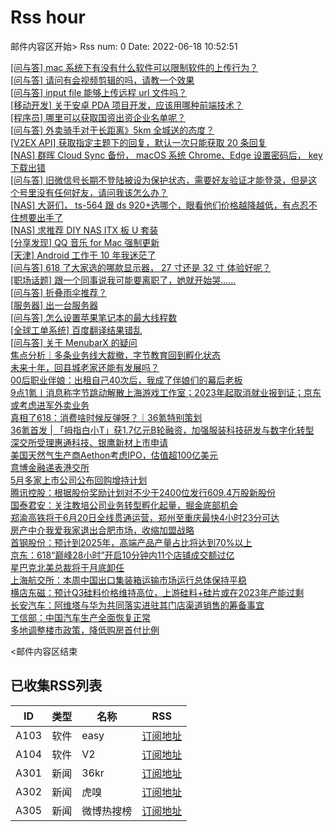 # Rss hour

邮件内容区开始>
Rss num: 0  Date: 2022-06-18 10:52:51 <br/>

<a href='https://www.v2ex.com/t/860458#reply0'>[问与答] mac 系统下有没有什么软件可以限制软件的上传行为？</a><br/>
<a href='https://www.v2ex.com/t/860457#reply0'>[问与答] 请问有会视频剪辑的吗，请教一个效果</a><br/>
<a href='https://www.v2ex.com/t/860456#reply2'>[问与答] input file 能够上传远程 url 文件吗？</a><br/>
<a href='https://www.v2ex.com/t/860455#reply0'>[移动开发] 关于安卓 PDA 项目开发，应该用哪种前端技术？</a><br/>
<a href='https://www.v2ex.com/t/860454#reply0'>[程序员] 哪里可以获取国资出资企业名单呢？</a><br/>
<a href='https://www.v2ex.com/t/860452#reply4'>[问与答] 外卖骑手对于长距离》5km 全城送的态度？</a><br/>
<a href='https://www.v2ex.com/t/860450#reply0'>[V2EX API] 获取指定主题下的回复，默认一次只能获取 20 条回复</a><br/>
<a href='https://www.v2ex.com/t/860449#reply1'>[NAS] 群晖 Cloud Sync 备份， macOS 系统 Chrome、Edge 设置密码后， key 下载出错</a><br/>
<a href='https://www.v2ex.com/t/860447#reply9'>[问与答] 旧微信号长期不登陆被设为保护状态，需要好友验证才能登录，但是这个号里没有任何好友，请问我该怎么办？</a><br/>
<a href='https://www.v2ex.com/t/860446#reply2'>[NAS] 大哥们， ts-564 跟 ds 920+选哪个，眼看他们价格越降越低，有点忍不住想要出手了</a><br/>
<a href='https://www.v2ex.com/t/860445#reply6'>[NAS] 求推荐 DIY NAS ITX 板 U 套装</a><br/>
<a href='https://www.v2ex.com/t/860444#reply2'>[分享发现] QQ 音乐 for Mac 强制更新</a><br/>
<a href='https://www.v2ex.com/t/860443#reply20'>[天津] Android 工作干 10 年我迷茫了</a><br/>
<a href='https://www.v2ex.com/t/860442#reply6'>[问与答] 618 了大家选的哪款显示器， 27 寸还是 32 寸 体验好呢？</a><br/>
<a href='https://www.v2ex.com/t/860441#reply21'>[职场话题] 跟一个同事说我可能要离职了，她就开始哭……</a><br/>
<a href='https://www.v2ex.com/t/860440#reply12'>[问与答] 折叠雨伞推荐？</a><br/>
<a href='https://www.v2ex.com/t/860438#reply0'>[服务器] 出一台服务器</a><br/>
<a href='https://www.v2ex.com/t/860437#reply3'>[问与答] 怎么设置苹果笔记本的最大线程数</a><br/>
<a href='https://www.v2ex.com/t/860436#reply1'>[全球工单系统] 百度翻译结果错乱</a><br/>
<a href='https://www.v2ex.com/t/860435#reply0'>[问与答] 关于 MenubarX 的疑问</a><br/>
<a href='https://36kr.com/p/1789814950359432'>焦点分析｜多条业务线大裁撤，字节教育回到孵化状态</a><br/>
<a href='https://36kr.com/p/1788609092465030'>未来十年，回县城老家还能有发展吗？</a><br/>
<a href='https://36kr.com/p/1788625178014336'>00后职业伴娘：出租自己40次后，我成了伴娘们的幕后老板</a><br/>
<a href='https://36kr.com/p/1789828112855429'>9点1氪丨消息称字节跳动解散上海游戏工作室；2023年起取消就业报到证；京东或考虑进军外卖业务</a><br/>
<a href='https://36kr.com/p/1789306941321601'>真相了618：消费啥时候反弹呀？｜36氪特别策划</a><br/>
<a href='https://36kr.com/p/1788703735345794'>36氪首发 | 「拇指白小T」获1.7亿元B轮融资，加强服装科技研发与数字化转型</a><br/>
<a href='https://36kr.com/newsflashes/1789907550581129'>深交所受理惠通科技、银鹰新材上市申请</a><br/>
<a href='https://36kr.com/newsflashes/1789906891108999'>美国天然气生产商Aethon考虑IPO，估值超100亿美元</a><br/>
<a href='https://36kr.com/newsflashes/1789906372522370'>意博金融递表港交所</a><br/>
<a href='https://36kr.com/newsflashes/1789897523425671'>5月多家上市公司公布回购增持计划</a><br/>
<a href='https://36kr.com/newsflashes/1789896788030084'>腾讯控股：根据股份奖励计划对不少于2400位发行609.4万股新股份</a><br/>
<a href='https://36kr.com/newsflashes/1789896363192961'>国泰君安：关注教培公司业务转型孵化起量，掘金底部机会</a><br/>
<a href='https://36kr.com/newsflashes/1789895815213442'>郑渝高铁将于6月20日全线贯通运营，郑州至重庆最快4小时23分可达</a><br/>
<a href='https://36kr.com/newsflashes/1789862317846913'>房产中介我爱我家退出合肥市场，收缩加盟战略</a><br/>
<a href='https://36kr.com/newsflashes/1789861659439747'>首钢股份：预计到2025年，高端产品产量占比将达到70%以上</a><br/>
<a href='https://36kr.com/newsflashes/1789827680022920'>京东：618“巅峰28小时”开启10分钟内11个店铺成交额过亿</a><br/>
<a href='https://36kr.com/newsflashes/1789821176312194'>星巴克北美总裁将于月底卸任</a><br/>
<a href='https://36kr.com/newsflashes/1789820553130374'>上海航交所：本周中国出口集装箱运输市场运行总体保持平稳</a><br/>
<a href='https://36kr.com/newsflashes/1789816426066565'>横店东磁：预计Q3硅料价格维持高位，上游硅料+硅片或在2023年产能过剩</a><br/>
<a href='https://36kr.com/newsflashes/1789815241011593'>长安汽车：阿维塔与华为共同落实进驻其门店渠道销售的筹备事宜</a><br/>
<a href='https://36kr.com/newsflashes/1789796637553024'>工信部：中国汽车生产全面恢复正常</a><br/>
<a href='https://36kr.com/newsflashes/1789794665542272'>多地调整楼市政策，降低购房首付比例</a><br/>


<邮件内容区结束

## 已收集RSS列表

| ID | 类型 | 名称  | RSS  |
| -- | -- | -- | -- | 
| A103  | 软件 | easy | [订阅地址](http://rsshub.v2fy.com:1200/weibo/user/1088413295) |
| A104  | 软件 | V2  | [订阅地址](http://www.v2ex.com/index.xml) |
| A301  | 新闻 | 36kr | [订阅地址](https://www.36kr.com/feed) |
| A302  | 新闻 | 虎嗅 | [订阅地址](https://www.huxiu.com/rss/0.xml) |
| A305  | 新闻 | 微博热搜榜 | [订阅地址](https://rsshub.app/weibo/search/hot) |
